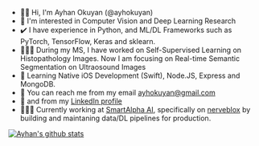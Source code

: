  - 👋🏻 Hi, I'm Ayhan Okuyan (@ayhokuyan)
 - 👀 I'm interested in Computer Vision and Deep Learning Research
 - ✔️ I have experience in Python, and ML/DL Frameworks such as PyTorch, TensorFlow, Keras and sklearn. 
 - 🧑🏼‍💻 During my MS, I have worked on Self-Supervised Learning on Histopathology Images. Now I am focusing on Real-time Semantic Segmentation on Ultraosound Images
 - 🌱 Learning Native iOS Development (Swift), Node.JS, Express and MongoDB. 
 - 📮 You can reach me from my email ayhokuyan@gmail.com
 - 📌 and from my [LinkedIn profile](https://www.linkedin.com/in/ayhokuyan/) 
 - 👨🏼‍💻 Currently working at [SmartAlpha AI](https://smartalpha.ai/r-and-d.html), specifically on [nerveblox](https://nerveblox.com) by building and maintaning data/DL pipelines for production. 
 
[![Ayhan's github stats](https://github-readme-stats.vercel.app/api?username=ayhokuyan)](https://github.com/anuraghazra/github-readme-stats)

